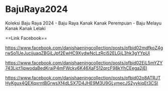 # BajuRaya2024
Koleksi Baju Raya 2024 - Baju Raya Kanak Kanak Perempuan - Baju Melayu Kanak Kanak Lelaki

==Link Facebook==

https://www.facebook.com/danishaeningcollection/posts/pfbid02mdfkoZ4grwSo1UeJucjjuaqZBGiLJpf2EwHC9XydwNcLzRci52ELGjL3hk3gYYpUl

https://www.facebook.com/danishaeningcollection/posts/pfbid02EiL5mYZY743Ljct1ipwodaBedKrajP4mFWcky6K46XaF512qrcF98kYhCEega2jEl

https://www.facebook.com/danishaeningcollection/posts/pfbid02o8ATRJTHyKgux4QEXqxrntBGrwsXf4dLSX7D4JHE9M3U9GLymecJS2yykiqEt3CSl

